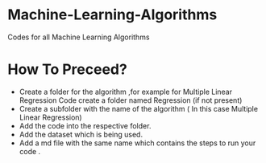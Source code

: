 # Machine-Learning-Algorithms
Codes for all Machine Learning Algorithms

# How To Preceed?
- Create a folder for the algorithm ,for example for Multiple Linear Regression Code create a folder named Regression (if not present)
- Create a subfolder with the name of the algorithm ( In this case Multiple Linear Regression)
- Add the code into the respective folder.
- Add the dataset which is being used.
- Add a md file with the same name which contains the steps to run your code .
